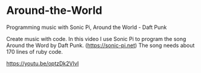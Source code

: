 # Around-the-World
Programming music with Sonic Pi, Around the World - Daft Punk

Create music with code. In this video I use Sonic Pi to program the song Around the Word by Daft Punk. (https://sonic-pi.net)
The song needs about 170 lines of ruby code.

https://youtu.be/optzDk2VIvI 


